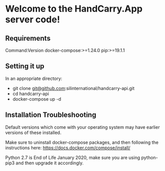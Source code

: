 # Welcome to the HandCarry.App server code!

## Requirements

Command:Version
docker-compose:>=1.24.0
pip:>=19.1.1 

## Setting it up

In an appropriate directory:
* git clone git@github.com:silinternational/handcarry-api.git
* cd handcarry-api
* docker-compose up -d

## Installation Troubleshooting

Default versions which come with your operating system
may have earlier versions of these installed.

Make sure to uninstall docker-compose packages, and then following the
instructions here: https://docs.docker.com/compose/install/

Python 2.7 is End of Life January 2020, make sure you are using
python-pip3 and then upgrade it accordingly.

